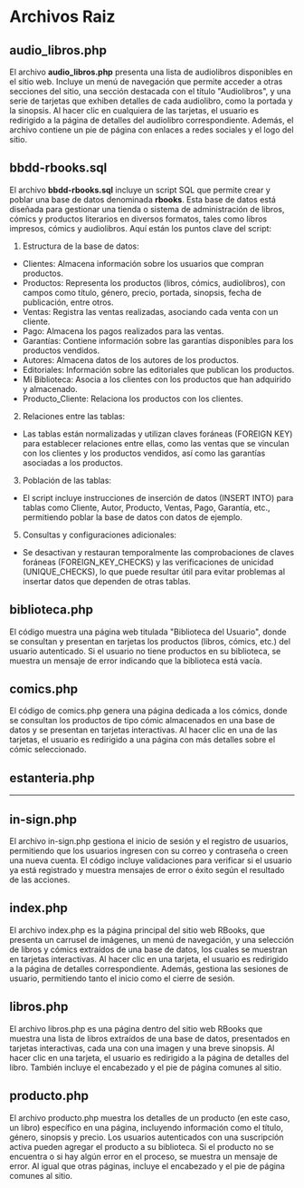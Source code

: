 # **Archivos Raiz**

## **audio_libros.php**

El archivo **audio_libros.php** presenta una lista de audiolibros disponibles en el sitio web. Incluye un menú de navegación que permite acceder a otras secciones del sitio, una sección destacada con el título "Audiolibros", y una serie de tarjetas que exhiben detalles de cada audiolibro, como la portada y la sinopsis. Al hacer clic en cualquiera de las tarjetas, el usuario es redirigido a la página de detalles del audiolibro correspondiente. Además, el archivo contiene un pie de página con enlaces a redes sociales y el logo del sitio.


## **bbdd-rbooks.sql**

El archivo **bbdd-rbooks.sql** incluye un script SQL que permite crear y poblar una base de datos denominada **rbooks**. Esta base de datos está diseñada para gestionar una tienda o sistema de administración de libros, cómics y productos literarios en diversos formatos, tales como libros impresos, cómics y audiolibros.
Aquí están los puntos clave del script:

1. Estructura de la base de datos:

  * Clientes: Almacena información sobre los usuarios que compran productos.
  * Productos: Representa los productos (libros, cómics, audiolibros), con campos como título, género, precio, portada, sinopsis, fecha de publicación, entre otros.
  * Ventas: Registra las ventas realizadas, asociando cada venta con un cliente.
  * Pago: Almacena los pagos realizados para las ventas.
  * Garantías: Contiene información sobre las garantías disponibles para los productos vendidos.
  * Autores: Almacena datos de los autores de los productos.
  * Editoriales: Información sobre las editoriales que publican los productos.
  * Mi Biblioteca: Asocia a los clientes con los productos que han adquirido y almacenado.
  * Producto_Cliente: Relaciona los productos con los clientes.

2. Relaciones entre las tablas:
  * Las tablas están normalizadas y utilizan claves foráneas (FOREIGN KEY) para establecer relaciones entre ellas, como las ventas que se vinculan con los clientes y los productos vendidos, así como las garantías asociadas a los productos.

3. Población de las tablas:
  * El script incluye instrucciones de inserción de datos (INSERT INTO) para tablas como Cliente, Autor, Producto, Ventas, Pago, Garantía, etc., permitiendo poblar la base de datos con datos de ejemplo.

5. Consultas y configuraciones adicionales:
  * Se desactivan y restauran temporalmente las comprobaciones de claves foráneas (FOREIGN_KEY_CHECKS) y las verificaciones de unicidad (UNIQUE_CHECKS), lo que puede resultar útil para evitar problemas al insertar datos que dependen de otras tablas.


## **biblioteca.php**
El código muestra una página web titulada "Biblioteca del Usuario", donde se consultan y presentan en tarjetas los productos (libros, cómics, etc.) del usuario autenticado. Si el usuario no tiene productos en su biblioteca, se muestra un mensaje de error indicando que la biblioteca está vacía.


## **comics.php**
El código de comics.php genera una página dedicada a los cómics, donde se consultan los productos de tipo cómic almacenados en una base de datos y se presentan en tarjetas interactivas. Al hacer clic en una de las tarjetas, el usuario es redirigido a una página con más detalles sobre el cómic seleccionado.


## **estanteria.php**



_____________________________________________





## **in-sign.php**
El archivo in-sign.php gestiona el inicio de sesión y el registro de usuarios, permitiendo que los usuarios ingresen con su correo y contraseña o creen una nueva cuenta. El código incluye validaciones para verificar si el usuario ya está registrado y muestra mensajes de error o éxito según el resultado de las acciones.


## **index.php**
El archivo index.php es la página principal del sitio web RBooks, que presenta un carrusel de imágenes, un menú de navegación, y una selección de libros y cómics extraídos de una base de datos, los cuales se muestran en tarjetas interactivas. Al hacer clic en una tarjeta, el usuario es redirigido a la página de detalles correspondiente. Además, gestiona las sesiones de usuario, permitiendo tanto el inicio como el cierre de sesión.


## **libros.php**
El archivo libros.php es una página dentro del sitio web RBooks que muestra una lista de libros extraídos de una base de datos, presentados en tarjetas interactivas, cada una con una imagen y una breve sinopsis. Al hacer clic en una tarjeta, el usuario es redirigido a la página de detalles del libro. También incluye el encabezado y el pie de página comunes al sitio.


## **producto.php**
El archivo producto.php muestra los detalles de un producto (en este caso, un libro) específico en una página, incluyendo información como el título, género, sinopsis y precio. Los usuarios autenticados con una suscripción activa pueden agregar el producto a su biblioteca. Si el producto no se encuentra o si hay algún error en el proceso, se muestra un mensaje de error. Al igual que otras páginas, incluye el encabezado y el pie de página comunes al sitio.
